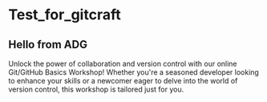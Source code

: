 # Test_for_gitcraft

## Hello from ADG

Unlock the power of collaboration and version control with our online Git/GitHub Basics Workshop! Whether you're a seasoned developer looking to enhance your skills or a newcomer eager to delve into the world of version control, this workshop is tailored just for you.
